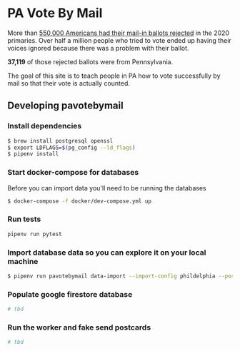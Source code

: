 # PA Vote By Mail

More than [550,000 Americans had their mail-in ballots rejected](https://www.npr.org/2020/08/22/904693468/more-than-550-000-primary-absentee-ballots-rejected-in-2020-far-outpacing-2016) in the 2020 primaries. Over half a million people who tried to vote ended up having their voices ignored because there was a problem with their ballot.

**37,119** of those rejected ballots were from Pennsylvania.

The goal of this site is to teach people in PA how to vote successfully by mail so that their vote is actually counted.

## Developing pavotebymail

### Install dependencies

```bash
$ brew install postgresql openssl
$ export LDFLAGS=$(pg_config --ld_flags)
$ pipenv install 
```

### Start docker-compose for databases

Before you can import data you'll need to be running the databases

```bash
$ docker-compose -f docker/dev-compose.yml up
```

### Run tests

```bash
pipenv run pytest
```

### Import database data so you can explore it on your local machine

```bash
$ pipenv run pavotebymail data-import --import-config phildelphia --postgres-password example /path/to/data_to_import.py
```

### Populate google firestore database

```bash
# tbd
```

### Run the worker and fake send postcards

```bash
# tbd
```
